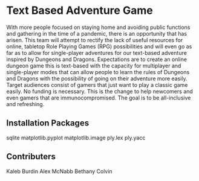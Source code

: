 # Text Based Adventure Game

With more people focused on staying home and avoiding public functions and gathering in the time of a pandemic, there is an opportunity that has arisen. This team will attempt to rectify the lack of useful resources for online, tabletop Role Playing Games (RPG) possibilities and will even go as far as to allow for single-player adventures for our text-based adventure inspired by Dungeons and Dragons. Expectations are to create an online dungeon game this is text-based with the capacity for multiplayer and single-player modes that can allow people to learn the rules of Dungeons and Dragons with the possibility of going on their adventure more easily. Target audiences consist of gamers that just want to play a classic game easily. No funding is necessary. This is the change to help newcomers and even gamers that are immunocompromised. The goal is to be all-inclusive and refreshing.

## Installation Packages
sqlite
matplotlib.pyplot
matplotlib.image
ply.lex
ply.yacc

## Contributers
Kaleb Burdin
Alex McNabb
Bethany Colvin

